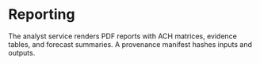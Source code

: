 # Reporting

The analyst service renders PDF reports with ACH matrices, evidence tables, and forecast summaries. A provenance manifest hashes inputs and outputs.

